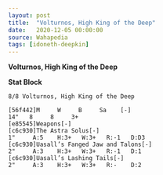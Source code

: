 ```yaml
---
layout: post
title:  "Volturnos, High King of the Deep"
date:   2020-12-05 00:00:00
source: Wahapedia
tags: [idoneth-deepkin]
---
```


**Volturnos, High King of the Deep**

**Stat Block**
```
8/8 Volturnos, High King of the Deep
```

```
[56f442]M     W     B     Sa    [-]
14"   8     8     3+    
[e85545]Weapons[-]
[c6c930]The Astra Solus[-]
1"     A:5    H:3+   W:3+   R:-1   D:D3  
[c6c930]Uasall’s Fanged Jaw and Talons[-]
2"     A:3    H:3+   W:3+   R:-1   D:1   
[c6c930]Uasall’s Lashing Tails[-]
2"     A:3    H:3+   W:3+   R:-    D:2   
```
    